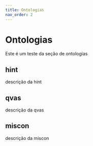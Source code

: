 ```yaml
---
title: Ontologias
nav_order: 2
---
```


# Ontologias

Este é um teste da seção de ontologias

## hint

descrição da hint

## qvas

descrição da qvas

## miscon

descrição da miscon
